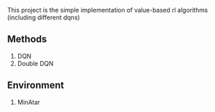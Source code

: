 This project is the simple implementation of value-based rl algorithms (including different dqns)

## Methods
  1. DQN
  2. Double DQN

## Environment
1. MinAtar

